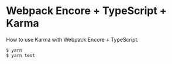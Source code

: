 Webpack Encore + TypeScript + Karma
===

How to use Karma with Webpack Encore + TypeScript.

```
$ yarn
$ yarn test
```
